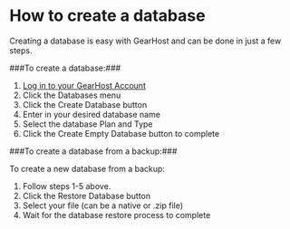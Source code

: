 How to create a database
===
Creating a database is easy with GearHost and can be done in just a few steps.

###To create a database:###

1. [Log in to your GearHost Account](https://my.gearhost.com/account/login)
2. Click the Databases menu
3. Click the Create Database button
4. Enter in your desired database name
5. Select the database Plan and Type
6. Click the Create Empty Database button to complete


###To create a database from a backup:###

To create a new database from a backup:

1. Follow steps 1-5 above.
2. Click the Restore Database button
7. Select your file (can be a native or .zip file)
8. Wait for the database restore process to complete